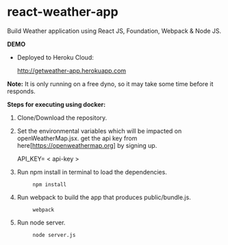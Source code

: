 # react-weather-app
Build Weather application using React JS, Foundation, Webpack & Node JS.

**DEMO**
 - Deployed to Heroku Cloud: 

	http://getweather-app.herokuapp.com
	
**Note:** It is only running on a free dyno, so it may take some time before it responds.

**Steps for executing using docker:**
1. Clone/Download the repository.

2. Set the environmental variables which will be impacted on openWeatherMap.jsx.
   get the api key from here[https://openweathermap.org] by signing up.
   
   API_KEY= < api-key > 

3. Run npm install in terminal to load the dependencies.
   ```
	    npm install
   ```
4. Run webpack to build the app that produces public/bundle.js.
   ```
	    webpack
   ```
5. Run node server.
   ```
	    node server.js
   ```
